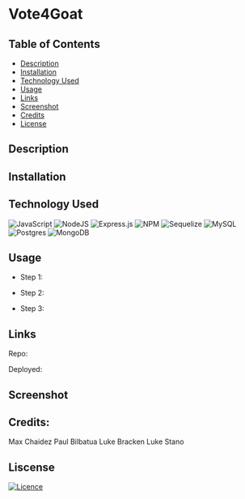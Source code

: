 
# Vote4Goat



## Table of Contents
  - [Description](#description)
  - [Installation](#installation)
  - [Technology Used](#technology-used)
  - [Usage](#usage)
  - [Links](#links)
  - [Screenshot](#screenshot)
  - [Credits](#credits)
  - [License](#license)

## Description



## Installation



## Technology Used

![JavaScript](https://img.shields.io/badge/javascript-%23323330.svg?style=for-the-badge&logo=javascript&logoColor=%23F7DF1E)
 ![NodeJS](https://img.shields.io/badge/node.js-6DA55F?style=for-the-badge&logo=node.js&logoColor=white)
 ![Express.js](https://img.shields.io/badge/express.js-%23404d59.svg?style=for-the-badge&logo=express&logoColor=%2361DAFB)
 ![NPM](https://img.shields.io/badge/NPM-%23CB3837.svg?style=for-the-badge&logo=npm&logoColor=white)
 ![Sequelize](https://img.shields.io/badge/Sequelize-52B0E7?style=for-the-badge&logo=Sequelize&logoColor=white)
 ![MySQL](https://img.shields.io/badge/mysql-4479A1.svg?style=for-the-badge&logo=mysql&logoColor=white)
 ![Postgres](https://img.shields.io/badge/postgres-%23316192.svg?style=for-the-badge&logo=postgresql&logoColor=white)
 ![MongoDB](https://img.shields.io/badge/MongoDB-%234ea94b.svg?style=for-the-badge&logo=mongodb&logoColor=white)

## Usage

  - Step 1:
  
  - Step 2: 
  
  - Step 3: 

## Links

Repo: 

Deployed: 

## Screenshot



## Credits: 
Max Chaidez
Paul Bilbatua
Luke Bracken
Luke Stano
## Liscense
[![Licence](https://img.shields.io/github/license/Ileriayo/markdown-badges?style=for-the-badge)](./LICENSE)
